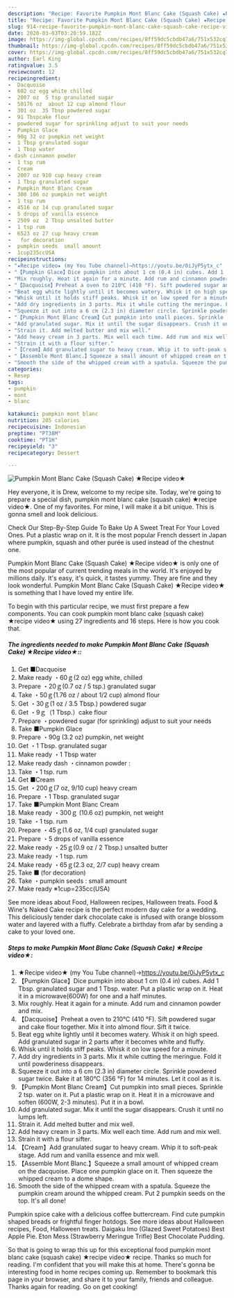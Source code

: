 ```yaml
---
description: "Recipe: Favorite Pumpkin Mont Blanc Cake (Squash Cake) ★Recipe video★"
title: "Recipe: Favorite Pumpkin Mont Blanc Cake (Squash Cake) ★Recipe video★"
slug: 914-recipe-favorite-pumpkin-mont-blanc-cake-squash-cake-recipe-video
date: 2020-03-03T03:20:59.182Z
image: https://img-global.cpcdn.com/recipes/8ff59dc5cbdb47a6/751x532cq70/pumpkin-mont-blanc-cake-squash-cake-★recipe-video★-recipe-main-photo.jpg
thumbnail: https://img-global.cpcdn.com/recipes/8ff59dc5cbdb47a6/751x532cq70/pumpkin-mont-blanc-cake-squash-cake-★recipe-video★-recipe-main-photo.jpg
cover: https://img-global.cpcdn.com/recipes/8ff59dc5cbdb47a6/751x532cq70/pumpkin-mont-blanc-cake-squash-cake-★recipe-video★-recipe-main-photo.jpg
author: Earl King
ratingvalue: 3.5
reviewcount: 12
recipeingredient:
-  Dacquoise
-  602 oz egg white chilled
-  2007 oz  5 tsp granulated sugar
-  50176 oz  about 12 cup almond flour
-  301 oz  35 Tbsp powdered sugar
-  91 Tbspcake flour
-  powdered sugar for sprinkling adjust to suit your needs
-  Pumpkin Glace
-  90g 32 oz pumpkin net weight
-  1 Tbsp granulated sugar
-  1 Tbsp water
- dash cinnamon powder 
-  1 tsp rum
-  Cream
-  2007 oz 910 cup heavy cream
-  1 Tbsp granulated sugar
-  Pumpkin Mont Blanc Cream
-  300 106 oz pumpkin net weight
-  1 tsp rum
-  4516 oz 14 cup granulated sugar
-  5 drops of vanilla essence
-  2509 oz  2 Tbsp unsalted butter
-  1 tsp rum
-  6523 oz 27 cup heavy cream
-   for decoration
-  pumpkin seeds  small amount
-  1cup235ccUSA
recipeinstructions:
- "★Recipe video★ (my You Tube channel)→https://youtu.be/0iJyP5ytx_c"
- "【Pumpkin Glace】Dice pumpkin into about 1 cm (0.4 in) cubes. Add 1 Tbsp. granulated sugar and 1 Tbsp. water. Put a plastic wrap on it. Heat it in a microwave(600W) for one and a half minutes."
- "Mix roughly. Heat it again for a minute. Add rum and cinnamon powder and mix."
- "【Dacquoise】Preheat a oven to 210℃ (410 °F). Sift powdered sugar and cake flour together. Mix it into almond flour. Sift it twice."
- "Beat egg white lightly until it becomes watery. Whisk it on high speed. Add granulated sugar in 2 parts after it becomes white and fluffy."
- "Whisk until it holds stiff peaks. Whisk it on low speed for a minute."
- "Add dry ingredients in 3 parts. Mix it while cutting the meringue. Fold it until powderiness disappears."
- "Squeeze it out into a 6 cm (2.3 in) diameter circle. Sprinkle powdered sugar twice. Bake it at 180℃ (356 °F) for 14 minutes. Let it cool as it is."
- "【Pumpkin Mont Blanc Cream】Cut pumpkin into small pieces. Sprinkle 2 tsp. water on it. Put a plastic wrap on it. Heat it in a microwave and soften (600W, 2-3 minutes). Put it in a bowl."
- "Add granulated sugar. Mix it until the sugar disappears. Crush it until no lumps left."
- "Strain it. Add melted butter and mix well."
- "Add heavy cream in 3 parts. Mix well each time. Add rum and mix well."
- "Strain it with a flour sifter."
- "【Cream】Add granulated sugar to heavy cream. Whip it to soft-peak stage. Add rum and vanilla essence and mix well."
- "【Assemble Mont Blanc.】Squeeze a small amount of whipped cream on the dacquoise. Place one pumpkin glace on it. Then squeeze the whipped cream to a dome shape."
- "Smooth the side of the whipped cream with a spatula. Squeeze the pumpkin cream around the whipped cream. Put 2 pumpkin seeds on the top. It&#39;s all done!"
categories:
- Resep
tags:
- pumpkin
- mont
- blanc

katakunci: pumpkin mont blanc
nutrition: 205 calories
recipecuisine: Indonesian
preptime: "PT38M"
cooktime: "PT1H"
recipeyield: "3"
recipecategory: Dessert

---
```



![Pumpkin Mont Blanc Cake (Squash Cake) ★Recipe video★](https://img-global.cpcdn.com/recipes/8ff59dc5cbdb47a6/751x532cq70/pumpkin-mont-blanc-cake-squash-cake-★recipe-video★-recipe-main-photo.jpg)

Hey everyone, it is Drew, welcome to my recipe site. Today, we're going to prepare a special dish, pumpkin mont blanc cake (squash cake) ★recipe video★. One of my favorites. For mine, I will make it a bit unique. This is gonna smell and look delicious.

Check Our Step-By-Step Guide To Bake Up A Sweet Treat For Your Loved Ones. Put a plastic wrap on it. It is the most popular French dessert in Japan where pumpkin, squash and other purée is used instead of the chestnut one.

Pumpkin Mont Blanc Cake (Squash Cake) ★Recipe video★ is only one of the most popular of current trending meals in the world. It's enjoyed by millions daily. It's easy, it's quick, it tastes yummy. They are fine and they look wonderful. Pumpkin Mont Blanc Cake (Squash Cake) ★Recipe video★ is something that I have loved my entire life.


To begin with this particular recipe, we must first prepare a few components. You can cook pumpkin mont blanc cake (squash cake) ★recipe video★ using 27 ingredients and 16 steps. Here is how you cook that.

##### The ingredients needed to make Pumpkin Mont Blanc Cake (Squash Cake) ★Recipe video★::

1. Get  ■Dacquoise
1. Make ready  ・60ｇ(2 oz) egg white, chilled
1. Prepare  ・20ｇ(0.7 oz / 5 tsp.) granulated sugar
1. Take  ・50ｇ(1.76 oz / about 1/2 cup) almond flour
1. Get  ・30ｇ(1 oz / 3.5 Tbsp.) powdered sugar
1. Get  ・9ｇ（1 Tbsp.）cake flour
1. Prepare  ・powdered sugar (for sprinkling) adjust to suit your needs
1. Take  ■Pumpkin Glace
1. Prepare  ・90g (3.2 oz) pumpkin, net weight
1. Get  ・1 Tbsp. granulated sugar
1. Make ready  ・1 Tbsp water
1. Make ready dash ・cinnamon powder :
1. Take  ・1 tsp. rum
1. Get  ■Cream
1. Get  ・200ｇ(7 oz, 9/10 cup) heavy cream
1. Prepare  ・1 Tbsp. granulated sugar
1. Take  ■Pumpkin Mont Blanc Cream
1. Make ready  ・300ｇ (10.6 oz) pumpkin, net weight
1. Take  ・1 tsp. rum
1. Prepare  ・45ｇ(1.6 oz, 1/4 cup) granulated sugar
1. Prepare  ・5 drops of vanilla essence
1. Make ready  ・25ｇ(0.9 oz / 2 Tbsp.) unsalted butter
1. Make ready  ・1 tsp. rum
1. Make ready  ・65ｇ(2.3 oz, 2/7 cup) heavy cream
1. Take  ■ (for decoration)
1. Take  ・pumpkin seeds : small amount
1. Make ready  ※1cup=235cc(USA)


See more ideas about Food, Halloween recipes, Halloween treats. Food &amp; Wine&#39;s Naked Cake recipe is the perfect modern day cake for a wedding. This deliciously tender dark chocolate cake is infused with orange blossom water and layered with a fluffy. Celebrate a birthday from afar by sending a cake to your loved one. 

##### Steps to make Pumpkin Mont Blanc Cake (Squash Cake) ★Recipe video★:

1. ★Recipe video★ (my You Tube channel)→https://youtu.be/0iJyP5ytx_c
1. 【Pumpkin Glace】Dice pumpkin into about 1 cm (0.4 in) cubes. Add 1 Tbsp. granulated sugar and 1 Tbsp. water. Put a plastic wrap on it. Heat it in a microwave(600W) for one and a half minutes.
1. Mix roughly. Heat it again for a minute. Add rum and cinnamon powder and mix.
1. 【Dacquoise】Preheat a oven to 210℃ (410 °F). Sift powdered sugar and cake flour together. Mix it into almond flour. Sift it twice.
1. Beat egg white lightly until it becomes watery. Whisk it on high speed. Add granulated sugar in 2 parts after it becomes white and fluffy.
1. Whisk until it holds stiff peaks. Whisk it on low speed for a minute.
1. Add dry ingredients in 3 parts. Mix it while cutting the meringue. Fold it until powderiness disappears.
1. Squeeze it out into a 6 cm (2.3 in) diameter circle. Sprinkle powdered sugar twice. Bake it at 180℃ (356 °F) for 14 minutes. Let it cool as it is.
1. 【Pumpkin Mont Blanc Cream】Cut pumpkin into small pieces. Sprinkle 2 tsp. water on it. Put a plastic wrap on it. Heat it in a microwave and soften (600W, 2-3 minutes). Put it in a bowl.
1. Add granulated sugar. Mix it until the sugar disappears. Crush it until no lumps left.
1. Strain it. Add melted butter and mix well.
1. Add heavy cream in 3 parts. Mix well each time. Add rum and mix well.
1. Strain it with a flour sifter.
1. 【Cream】Add granulated sugar to heavy cream. Whip it to soft-peak stage. Add rum and vanilla essence and mix well.
1. 【Assemble Mont Blanc.】Squeeze a small amount of whipped cream on the dacquoise. Place one pumpkin glace on it. Then squeeze the whipped cream to a dome shape.
1. Smooth the side of the whipped cream with a spatula. Squeeze the pumpkin cream around the whipped cream. Put 2 pumpkin seeds on the top. It&#39;s all done!


Pumpkin spice cake with a delicious coffee buttercream. Find cute pumpkin shaped breads or frightful finger hotdogs. See more ideas about Halloween recipes, Food, Halloween treats. Daigaku Imo (Glazed Sweet Potatoes) Best Apple Pie. Eton Mess (Strawberry Meringue Trifle) Best Chocolate Pudding. 

So that is going to wrap this up for this exceptional food pumpkin mont blanc cake (squash cake) ★recipe video★ recipe. Thanks so much for reading. I'm confident that you will make this at home. There's gonna be interesting food in home recipes coming up. Remember to bookmark this page in your browser, and share it to your family, friends and colleague. Thanks again for reading. Go on get cooking!
